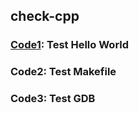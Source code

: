 ## check-cpp
### [Code1](https://github.com/Alok-Ranjan23/check-cpp/blob/main/code1.cpp): Test Hello World
### Code2: Test Makefile
### Code3: Test GDB